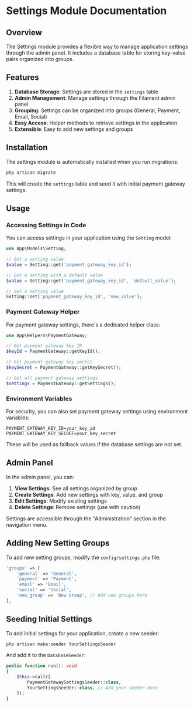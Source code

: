 # Settings Module Documentation

## Overview

The Settings module provides a flexible way to manage application settings through the admin panel. It includes a database table for storing key-value pairs organized into groups.

## Features

1. **Database Storage**: Settings are stored in the `settings` table
2. **Admin Management**: Manage settings through the Filament admin panel
3. **Grouping**: Settings can be organized into groups (General, Payment, Email, Social)
4. **Easy Access**: Helper methods to retrieve settings in the application
5. **Extensible**: Easy to add new settings and groups

## Installation

The settings module is automatically installed when you run migrations:

```bash
php artisan migrate
```

This will create the `settings` table and seed it with initial payment gateway settings.

## Usage

### Accessing Settings in Code

You can access settings in your application using the `Setting` model:

```php
use App\Models\Setting;

// Get a setting value
$value = Setting::get('payment_gateway_key_id');

// Get a setting with a default value
$value = Setting::get('payment_gateway_key_id', 'default_value');

// Set a setting value
Setting::set('payment_gateway_key_id', 'new_value');
```

### Payment Gateway Helper

For payment gateway settings, there's a dedicated helper class:

```php
use App\Helpers\PaymentGateway;

// Get payment gateway key ID
$keyId = PaymentGateway::getKeyId();

// Get payment gateway key secret
$keySecret = PaymentGateway::getKeySecret();

// Get all payment gateway settings
$settings = PaymentGateway::getSettings();
```

### Environment Variables

For security, you can also set payment gateway settings using environment variables:

```env
PAYMENT_GATEWAY_KEY_ID=your_key_id
PAYMENT_GATEWAY_KEY_SECRET=your_key_secret
```

These will be used as fallback values if the database settings are not set.

## Admin Panel

In the admin panel, you can:

1. **View Settings**: See all settings organized by group
2. **Create Settings**: Add new settings with key, value, and group
3. **Edit Settings**: Modify existing settings
4. **Delete Settings**: Remove settings (use with caution)

Settings are accessible through the "Administration" section in the navigation menu.

## Adding New Setting Groups

To add new setting groups, modify the `config/settings.php` file:

```php
'groups' => [
    'general' => 'General',
    'payment' => 'Payment',
    'email' => 'Email',
    'social' => 'Social',
    'new_group' => 'New Group', // Add new groups here
],
```

## Seeding Initial Settings

To add initial settings for your application, create a new seeder:

```bash
php artisan make:seeder YourSettingsSeeder
```

And add it to the `DatabaseSeeder`:

```php
public function run(): void
{
    $this->call([
        PaymentGatewaySettingsSeeder::class,
        YourSettingsSeeder::class, // Add your seeder here
    ]);
}
```